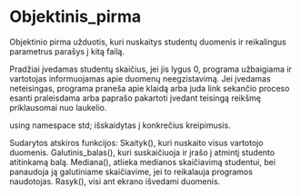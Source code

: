 # Objektinis_pirma
Objektinio pirma užduotis, kuri nuskaitys studentų duomenis ir reikalingus parametrus parašys į kitą failą.

Pradžiai įvedamas studentų skaičius, jei jis lygus 0, programa užbaigiama ir vartotojas informuojamas apie duomenų neegzistavimą.
Jei įvedamas neteisingas, programa praneša apie klaidą arba juda link sekančio proceso esanti praleisdama arba paprašo pakartoti įvedant teisingą reikšmę priklausomai nuo laukelio.

using namespace std; išskaidytas į konkrečius kreipimusis.

Sudarytos atskiros funkcijos: 
Skaityk(), kuri nuskaito visus vartotojo duomenis.
Galutinis_balas(), kuri suskaičiuoja ir įrašo į atmintį studento atitinkamą balą.
Mediana(), atlieka medianos skaičiavimą studentui, bei panaudoja ją galutiniame skaičiavime, jei to reikalauja programos naudotojas.
Rasyk(), visi ant ekrano išvedami duomenis.
